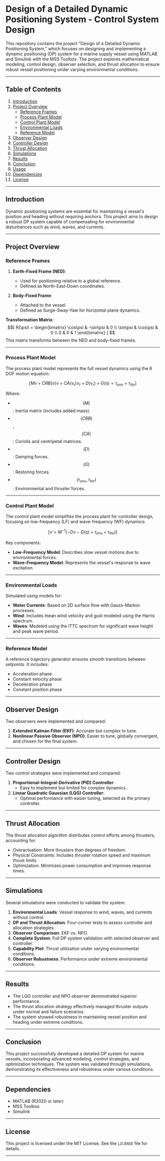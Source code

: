 # Design of a Detailed Dynamic Positioning System - Control System Design

This repository contains the project "Design of a Detailed Dynamic Positioning System," which focuses on designing and implementing a dynamic positioning (DP) system for a marine supply vessel using MATLAB and Simulink with the MSS Toolbox. The project explores mathematical modeling, control design, observer selection, and thrust allocation to ensure robust vessel positioning under varying environmental conditions.

---

## Table of Contents

1. [Introduction](#introduction)
2. [Project Overview](#project-overview)
   - [Reference Frames](#reference-frames)
   - [Process Plant Model](#process-plant-model)
   - [Control Plant Model](#control-plant-model)
   - [Environmental Loads](#environmental-loads)
   - [Reference Model](#reference-model)
3. [Observer Design](#observer-design)
4. [Controller Design](#controller-design)
5. [Thrust Allocation](#thrust-allocation)
6. [Simulations](#simulations)
7. [Results](#results)
8. [Conclusion](#conclusion)
9. [Usage](#usage)
10. [Dependencies](#dependencies)
11. [License](#license)

---

## Introduction

Dynamic positioning systems are essential for maintaining a vessel's position and heading without requiring anchors. This project aims to design a robust DP system capable of compensating for environmental disturbances such as wind, waves, and currents.

---

## Project Overview

### Reference Frames

1. **Earth-Fixed Frame (NED)**:
   - Used for positioning relative to a global reference.
   - Defined as North-East-Down coordinates.

2. **Body-Fixed Frame**:
   - Attached to the vessel.
   - Defined as Surge-Sway-Yaw for horizontal plane dynamics.

**Transformation Matrix**:
$$[
R(\psi) = 
\begin{bmatrix} 
\cos\psi & -\sin\psi & 0 \\ 
\sin\psi & \cos\psi & 0 \\ 
0 & 0 & 1 
\end{bmatrix}
]
$$
This matrix transforms between the NED and body-fixed frames.

---

### Process Plant Model

The process plant model represents the full vessel dynamics using the 6 DOF motion equation:

$$[
M\dot{\nu} + CRB(\nu)\nu + CA(\nu_r)\nu_r + D(\nu_r) + G(\eta) = \tau_{env} + \tau_{thr}
]$$

Where:
- $$( M )$$: Inertia matrix (includes added mass).
- $$( CRB )$$, $$( CA )$$: Coriolis and centripetal matrices.
- $$( D )$$: Damping forces.
- $$( G )$$: Restoring forces.
- $$( \tau_{env}, \tau_{thr} )$$: Environmental and thruster forces.

---

### Control Plant Model

The control plant model simplifies the process plant for controller design, focusing on low-frequency (LF) and wave-frequency (WF) dynamics:

$$[
\dot{\nu} = M^{-1}(-D\nu - G(\eta) + \tau_{env} + \tau_{thr})
]$$

Key components:
- **Low-Frequency Model**: Describes slow vessel motions due to environmental forces.
- **Wave-Frequency Model**: Represents the vessel's response to wave excitation.

---

### Environmental Loads

Simulated using models for:
- **Water Currents**: Based on 2D surface flow with Gauss-Markov processes.
- **Wind**: Includes mean wind velocity and gust modeled using the Harris spectrum.
- **Waves**: Modeled using the ITTC spectrum for significant wave height and peak wave period.

---

### Reference Model

A reference trajectory generator ensures smooth transitions between setpoints. It includes:
- Acceleration phase
- Constant velocity phase
- Deceleration phase
- Constant position phase

---

## Observer Design

Two observers were implemented and compared:
1. **Extended Kalman Filter (EKF)**: Accurate but complex to tune.
2. **Nonlinear Passive Observer (NPO)**: Easier to tune, globally convergent, and chosen for the final system.

---

## Controller Design

Two control strategies were implemented and compared:
1. **Proportional-Integral-Derivative (PID) Controller**:
   - Easy to implement but limited for complex dynamics.
2. **Linear Quadratic Gaussian (LQG) Controller**:
   - Optimal performance with easier tuning, selected as the primary controller.

---

## Thrust Allocation

The thrust allocation algorithm distributes control efforts among thrusters, accounting for:
- Overactuation: More thrusters than degrees of freedom.
- Physical Constraints: Includes thruster rotation speed and maximum thrust limits.
- Optimization: Minimizes power consumption and improves response times.

---

## Simulations

Several simulations were conducted to validate the system:
1. **Environmental Loads**: Vessel response to wind, waves, and currents without control.
2. **DP and Thrust Allocation**: Four-corner tests to assess controller and allocation strategies.
3. **Observer Comparison**: EKF vs. NPO.
4. **Complete System**: Full DP system validation with selected observer and controller.
5. **Capability Plot**: Thrust utilization under varying environmental conditions.
6. **Observer Robustness**: Performance under extreme environmental conditions.

---

## Results

- The LQG controller and NPO observer demonstrated superior performance.
- The thrust allocation strategy effectively managed thruster outputs under normal and failure scenarios.
- The system showed robustness in maintaining vessel position and heading under extreme conditions.

---

## Conclusion

This project successfully developed a detailed DP system for marine vessels, incorporating advanced modeling, control strategies, and optimization techniques. The system was validated through simulations, demonstrating its effectiveness and robustness under various conditions.

---


## Dependencies

- MATLAB (R2020 or later)
- MSS Toolbox
- Simulink

---

## License

This project is licensed under the MIT License. See the `LICENSE` file for details.

---
